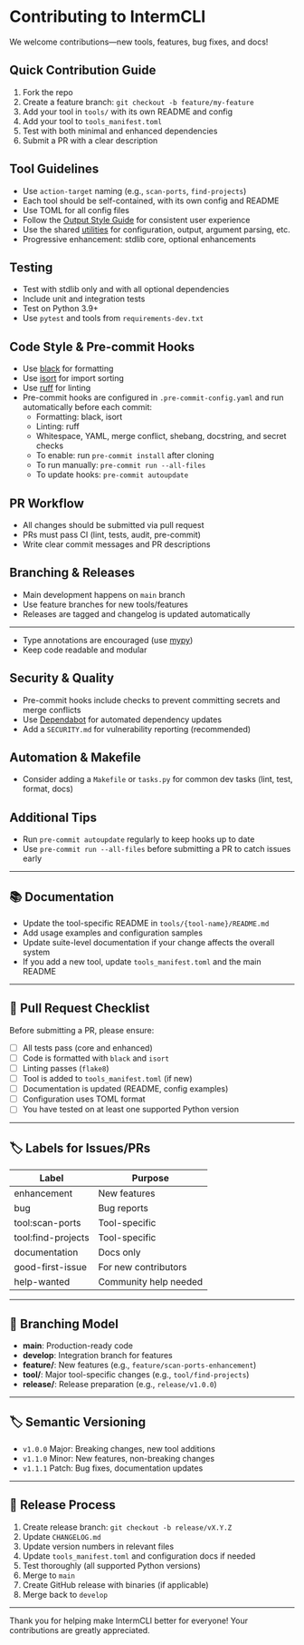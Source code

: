 # Contributing to IntermCLI

We welcome contributions—new tools, features, bug fixes, and docs!

## Quick Contribution Guide
1. Fork the repo
2. Create a feature branch: `git checkout -b feature/my-feature`
3. Add your tool in `tools/` with its own README and config
4. Add your tool to `tools_manifest.toml`
5. Test with both minimal and enhanced dependencies
6. Submit a PR with a clear description

## Tool Guidelines
- Use `action-target` naming (e.g., `scan-ports`, `find-projects`)
- Each tool should be self-contained, with its own config and README
- Use TOML for all config files
- Follow the [Output Style Guide](/docs/output-style-guide.md) for consistent user experience
- Use the shared [utilities](/docs/shared-utilities/index.md) for configuration, output, argument parsing, etc.
- Progressive enhancement: stdlib core, optional enhancements

## Testing
- Test with stdlib only and with all optional dependencies
- Include unit and integration tests
- Test on Python 3.9+
- Use `pytest` and tools from `requirements-dev.txt`


## Code Style & Pre-commit Hooks
- Use [black](https://github.com/psf/black) for formatting
- Use [isort](https://github.com/PyCQA/isort) for import sorting
- Use [ruff](https://github.com/astral-sh/ruff) for linting
- Pre-commit hooks are configured in `.pre-commit-config.yaml` and run automatically before each commit:
    - Formatting: black, isort
    - Linting: ruff
    - Whitespace, YAML, merge conflict, shebang, docstring, and secret checks
    - To enable: run `pre-commit install` after cloning
    - To run manually: `pre-commit run --all-files`
    - To update hooks: `pre-commit autoupdate`


## PR Workflow
- All changes should be submitted via pull request
- PRs must pass CI (lint, tests, audit, pre-commit)
- Write clear commit messages and PR descriptions


## Branching & Releases
- Main development happens on `main` branch
- Use feature branches for new tools/features
- Releases are tagged and changelog is updated automatically

---

- Type annotations are encouraged (use [mypy](http://mypy-lang.org/))
- Keep code readable and modular
## Security & Quality
- Pre-commit hooks include checks to prevent committing secrets and merge conflicts
- Use [Dependabot](https://github.com/dependabot) for automated dependency updates
- Add a `SECURITY.md` for vulnerability reporting (recommended)
## Automation & Makefile
- Consider adding a `Makefile` or `tasks.py` for common dev tasks (lint, test, format, docs)
## Additional Tips
- Run `pre-commit autoupdate` regularly to keep hooks up to date
- Use `pre-commit run --all-files` before submitting a PR to catch issues early

---

## 📚 Documentation

- Update the tool-specific README in `tools/{tool-name}/README.md`
- Add usage examples and configuration samples
- Update suite-level documentation if your change affects the overall system
- If you add a new tool, update `tools_manifest.toml` and the main README

---

## 📝 Pull Request Checklist

Before submitting a PR, please ensure:

- [ ] All tests pass (core and enhanced)
- [ ] Code is formatted with `black` and `isort`
- [ ] Linting passes (`flake8`)
- [ ] Tool is added to `tools_manifest.toml` (if new)
- [ ] Documentation is updated (README, config examples)
- [ ] Configuration uses TOML format
- [ ] You have tested on at least one supported Python version

---

## 🏷️ Labels for Issues/PRs

| Label              | Purpose                        |
|--------------------|-------------------------------|
| enhancement        | New features                   |
| bug                | Bug reports                    |
| tool:scan-ports    | Tool-specific                  |
| tool:find-projects | Tool-specific                  |
| documentation      | Docs only                      |
| good-first-issue   | For new contributors           |
| help-wanted        | Community help needed          |

---

## 🌳 Branching Model

- **main**: Production-ready code
- **develop**: Integration branch for features
- **feature/**: New features (e.g., `feature/scan-ports-enhancement`)
- **tool/**: Major tool-specific changes (e.g., `tool/find-projects`)
- **release/**: Release preparation (e.g., `release/v1.0.0`)

---

## 🏷️ Semantic Versioning

- `v1.0.0`    Major: Breaking changes, new tool additions
- `v1.1.0`    Minor: New features, non-breaking changes
- `v1.1.1`    Patch: Bug fixes, documentation updates

---

## 🚀 Release Process

1. Create release branch: `git checkout -b release/vX.Y.Z`
2. Update `CHANGELOG.md`
3. Update version numbers in relevant files
4. Update `tools_manifest.toml` and configuration docs if needed
5. Test thoroughly (all supported Python versions)
6. Merge to `main`
7. Create GitHub release with binaries (if applicable)
8. Merge back to `develop`

---

Thank you for helping make IntermCLI better for everyone! Your contributions are greatly appreciated.
